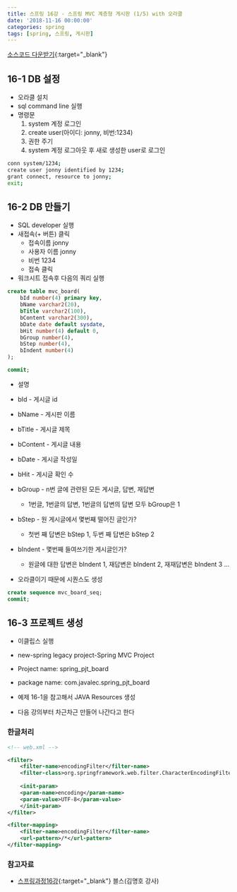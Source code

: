 ```yaml
---
title: 스프링 16강 - 스프링 MVC 계층형 게시판 (1/5) with 오라클
date: '2018-11-16 00:00:00'
categories: spring
tags: [spring, 스프링, 게시판]
---
```


[소스코드 다운받기](http://seouliotcenter.tistory.com/80?category=663840){:target="_blank"}

## 16-1 DB 설정

* 오라클 설치
* sql command line 실행
* 명령문
    1. system 계정 로그인
    2. create user(아이디: jonny, 비번:1234)
    3. 권한 주기
    4. system 계정 로그아웃 후 새로 생성한 user로 로그인

```bash
conn system/1234;
create user jonny identified by 1234;
grant connect, resource to jonny;
exit;
```

## 16-2 DB 만들기

* SQL developer 실행
* 새접속(+ 버튼) 클릭
    * 접속이름 jonny
    * 사용자 이름 jonny
    * 비번 1234
    * 접속 클릭
* 워크시트 접속후 다음의 쿼리 실행

```sql
create table mvc_board(
    bId number(4) primary key,
    bName varchar2(20),
    bTitle varchar2(100),
    bContent varchar2(300),
    bDate date default sysdate,
    bHit number(4) default 0,
    bGroup number(4),
    bStep number(4),
    bIndent number(4)
);

commit;
```

* 설명

* bId - 게시글 id
* bName - 게시판 이름
* bTitle - 게시글 제목
* bContent - 게시글 내용
* bDate - 게시글 작성일
* bHit - 게시글 확인 수
* bGroup - n번 글에 관련된 모든 게시글, 답변, 재답변
    * 1번글, 1번글의 답변, 1번글의 답변의 답변 모두 bGroup은 1
* bStep - 원 게시글에서 몇번째 떨어진 글인가?
    * 첫번 째 답변은 bStep 1, 두번 째 답변은 bStep 2
* bIndent - 몇번째 들여쓰기한 게시글인가?
    * 원글에 대한 답변은 bIndent 1, 재답변은 bIndent 2, 재재답변은 bIndent 3 ...

* 오라클이기 때문에 시퀀스도 생성

```sql
create sequence mvc_board_seq;
commit;
```

## 16-3 프로젝트 생성

* 이클립스 실행
* new-spring legacy project-Spring MVC Project
* Project name: spring_pjt_board
* package name: com.javalec.spring_pjt_board

* 예제 16-1을 참고해서 JAVA Resources 생성
* 다음 강의부터 차근차근 만들어 나간다고 한다

### 한글처리

```xml
<!-- web.xml -->

<filter>
    <filter-name>encodingFilter</filter-name>
    <filter-class>org.springframework.web.filter.CharacterEncodingFilter</filter-class>
    
    <init-param>
    <param-name>encoding</param-name>
    <param-value>UTF-8</param-value>
    </init-param>
</filter>

<filter-mapping>
    <filter-name>encodingFilter</filter-name>
    <url-pattern>/*</url-pattern>
</filter-mapping>

```

### 참고자료

* [스프링과정16강](http://seouliotcenter.tistory.com/80?category=663840){:target="_blank"} 블스(김명호 강사)
